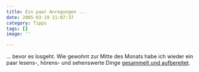 ```yaml
---
title: Ein paar Anregungen ...
date: 2005-03-19 21:07:37
category: Tipps
tags: []
image: ''

---
```


... bevor es losgeht. Wie gewohnt zur Mitte des Monats habe ich wieder ein paar lesens-, hörens- und sehenswerte Dinge [gesammelt und aufbereitet](/category/tipps/).
